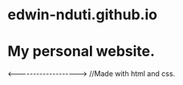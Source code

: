 # edwin-nduti.github.io
My personal website.
=====================
<------------------->
//Made with html and css.
